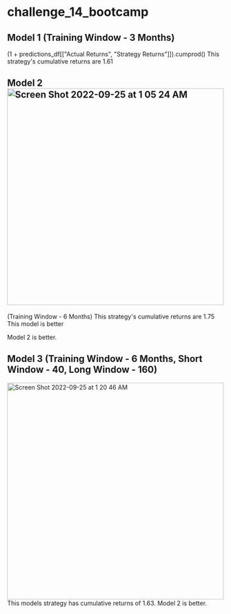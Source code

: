 # challenge_14_bootcamp

## Model 1 (Training Window - 3 Months)
(1 + predictions_df[["Actual Returns", "Strategy Returns"]]).cumprod()
This strategy's cumulative returns are 1.61


## Model 2 <img width="502" alt="Screen Shot 2022-09-25 at 1 05 24 AM" src="https://user-images.githubusercontent.com/107518702/192129251-54530c55-3160-4422-a4c1-e5b787c23f43.png">
(Training Window - 6 Months)
This strategy's cumulative returns are 1.75
This model is better

Model 2 is better.

## Model 3 (Training Window - 6 Months, Short Window - 40, Long Window - 160)
<img width="502" alt="Screen Shot 2022-09-25 at 1 20 46 AM" src="https://user-images.githubusercontent.com/107518702/192129549-20d45b16-bb31-49bf-a7e9-9b5ac90295bb.png">
This models strategy has cumulative returns of 1.63.
Model 2 is better.






